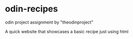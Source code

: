 # odin-recipes
odin project assignment by "theodinproject"

A quick website that showcases a basic recipe just using html